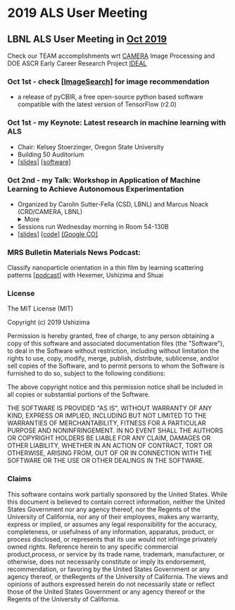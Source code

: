 2019 ALS User Meeting
=====================

LBNL ALS User Meeting in [Oct 2019](https://als.lbl.gov/2019-user-meeting-workshops/)
-------------------------------------------------------------------------------------

Check our TEAM accomplishments wrt [CAMERA](camera.lbl.gov) Image Processing and DOE ASCR Early Career Research Project [IDEAL](bit.ly/idealdatascience)

### Oct 1st - check [[ImageSearch]](bit.ly/aimagesearch) for image recommendation

-	a release of pyCBIR, a free open-source python based software compatible with the latest version of TensorFlow (r2.0)

### Oct 1st - my Keynote: Latest research in machine learning with ALS

-	Chair: Kelsey Stoerzinger, Oregon State University
-	Building 50 Auditorium
-	[[slides]](https://drive.google.com/open?id=1WI7V8-xL1H_7WIclPtta5QvlmmCK-hjW) [[software]](https://sites.google.com/lbl.gov/ideal/software)

### Oct 2nd - my Talk: Workshop in Application of Machine Learning to Achieve Autonomous Experimentation

-	Organized by Carolin Sutter-Fella (CSD, LBNL) and Marcus Noack (CRD/CAMERA, LBNL) <details><summary> More</summary> The rate of scientific data acquisition is increasing at an unprecedented pace, e.g., due to faster detectors and improved computations. At the same time, in situ and high-throughput experimentation has become increasingly powerful in revealing mechanisms and synthesis-structure and structure-property relationships on multiple time and lengths scales. In this regard, efficient data evaluation requires the application of automated decision-making algorithms in order to keep pace with the data acquisition. This workshop will bring together experimentalists working on material characterization, synthesis, or high-throughput experimentation and computational researchers providing machine learning/decision-making/data-mining tools for the direct application to experiments. </details>
-	Sessions run Wednesday morning in Room 54-130B
-	[[slides]](https://drive.google.com/open?id=1WI7V8-xL1H_7WIclPtta5QvlmmCK-hjW) [[code]](danials19_wrkshp.ipynb) [[Google CO]](https://drive.google.com/file/d/1P6io55YT_mJ22btMehzoc0CwwxsEr5M-/view?usp=sharing)

### MRS Bulletin Materials News Podcast:

Classify nanoparticle orientation in a thin film by learning scattering patterns [[podcast]](https://www.buzzsprout.com/244633/1444189) with Hexemer, Ushizima and Shuai

### License

The MIT License (MIT)

Copyright (c) 2019 Ushizima

Permission is hereby granted, free of charge, to any person obtaining a copy of this software and associated documentation files (the "Software"), to deal in the Software without restriction, including without limitation the rights to use, copy, modify, merge, publish, distribute, sublicense, and/or sell copies of the Software, and to permit persons to whom the Software is furnished to do so, subject to the following conditions:

The above copyright notice and this permission notice shall be included in all copies or substantial portions of the Software.

THE SOFTWARE IS PROVIDED "AS IS", WITHOUT WARRANTY OF ANY KIND, EXPRESS OR IMPLIED, INCLUDING BUT NOT LIMITED TO THE WARRANTIES OF MERCHANTABILITY, FITNESS FOR A PARTICULAR PURPOSE AND NONINFRINGEMENT. IN NO EVENT SHALL THE AUTHORS OR COPYRIGHT HOLDERS BE LIABLE FOR ANY CLAIM, DAMAGES OR OTHER LIABILITY, WHETHER IN AN ACTION OF CONTRACT, TORT OR OTHERWISE, ARISING FROM, OUT OF OR IN CONNECTION WITH THE SOFTWARE OR THE USE OR OTHER DEALINGS IN THE SOFTWARE.

### Claims

This software contains work partially sponsored by the United States. While this document is believed to contain correct information, neither the United States Government nor any agency thereof, nor the Regents of the University of California, nor any of their employees, makes any warranty, express or implied, or assumes any legal responsibility for the accuracy, completeness, or usefulness of any information, apparatus, product, or process disclosed, or represents that its use would not infringe privately owned rights. Reference herein to any specific commercial product,process, or service by its trade name, trademark, manufacturer, or otherwise, does not necessarily constitute or imply its endorsement, recommendation, or favoring by the United States Government or any agency thereof, or theRegents of the University of California. The views and opinions of authors expressed herein do not necessarily state or reflect those of the United States Government or any agency thereof or the Regents of the University of California.
